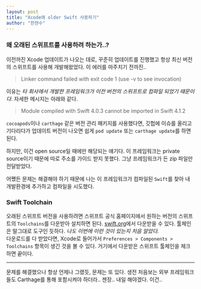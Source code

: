 ```yaml
---
layout: post
title: "Xcode에 older Swift 사용하기"
author: "한현수"
---
```


### 왜 오래된 스위프트를 사용하려 하는가..?

이전까진 Xcode 업데이트가 나오는 데로, 꾸준히 업데이트를 진행했고 항상 최신 버전의 스위프트를 사용해 개발해왔었다. 이 에러를 마주치기 전까진..

> Linker command failed with exit code 1 (use -v to see invocation)

 이유는 *타 회사에서 개발한 프레임워크가 이전 버전의 스위프트로 컴파일 되었기 때문이다.*  자세한 메시지는 아래와 같다. 
 
> Module compiled with Swift 4.0.3 cannot be imported in Swift 4.1.2

 `cocoapods`이나 `carthage` 같은 버전 관리 패키지를 사용했다면, 깃헙에 이슈를 올리고 기다리다가 업데이트 버전이 나오면 쉽게 `pod update` 또는 `carthage update`를 하면 된다.
 
 하지만, 이건 open source일 때에만 해당되는 얘기다. 이 프레임워크는 private source이기 때문에 따로 주소를 가이드 받지 못했다. 그냥 프레임워크가 든 zip 파일만 전달받았다. 
 
 어쨌든 문제는 해결해야 하기 때문에 나는 이 프레임워크가 컴파일된 `Swift`를 찾아 내 개발환경에 추가하고 컴파일을 시도했다.
 
### Swift Toolchain

오래된 스위프트 버전을 사용하려면 스위프트 공식 홈페이지에서 원하는 버전의 스위프트의 `Toolchains`를 다운받아 설치하면 된다.
[swift.org][swiftlink]에서 다운받을 수 있다.
툴체인은 말그대로 도구인 듯하다. *나도 이번에 이런 것이 있는지 처음 알았다.*  
다운로드를 다 받았다면, Xcode로 들어가서 `Preferences > Components > Toolchains` 항목이 생긴 것을 볼 수 있다. 거기에서 다운받은 스위프트 툴체인을 체크하면 끝이다. 

 - - -

문제를 해결했으나 항상 언제나 그랬듯, 문제는 또 있다. 생전 처음보는 외부 프레임워크들도 Carthage를 통해 포함시켜야 하더라.. 젠장.. 내일 해야겠다. 이건.. 

[swiftlink]: https://swift.org/download/ "swift toolchains 다운로드"
 